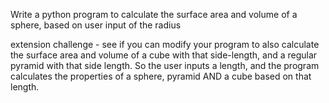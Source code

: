 Write a python program to calculate the surface area and volume of a sphere, based on user input of the radius


extension challenge - see if you can modify your program to also calculate the surface area and volume of a cube with that side-length, and a regular pyramid with that side length. So the user inputs a length, and the program calculates the properties of a sphere, pyramid AND a cube based on that length.